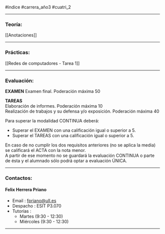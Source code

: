 #índice #carrera_año3 #cuatri_2
___
### Teoría:
[[Anotaciones]]
___
### Prácticas:
[[Redes de computadores - Tarea 1]]
___
### Evaluación:
**EXAMEN** 
Examen final. Poderación máxima 50  
  
**TAREAS**  
Elaboración de informes. Poderación máxima 10  
Realización de trabajos y su defensa y/o exposición. Poderación máxima 40  
  
Para superar la modalidad CONTINUA deberá:

- Superar el EXAMEN con una calificación igual o superior a 5.
- Superar el TAREAS con una calificación igual o superior a 5.

  
En caso de no cumplir los dos requisitos anteriores (no se aplica la media) se calificará el ACTA con la nota menor.  
A partir de ese momento no se guardará la evaluación CONTINUA o parte de ésta y el alumnado sólo podrá optar a evaluación ÚNICA.
___
### Contactos:
#### Felix Herrera Priano
+ Email : fpriano@ull.es
+ Despacho : ESIT P3.070
+ Tutorías :
	+ Martes (9:30 - 12:30)
	+ Miércoles (9:30 - 12:30)
___